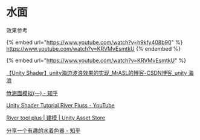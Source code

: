 # 水面

效果参考

{% embed url="https://www.youtube.com/watch?v=h9kfy408b90" %}
https://www.youtube.com/watch?v=KRVMvEsmtkU
{% endembed %}

{% embed url="https://www.youtube.com/watch?v=KRVMvEsmtkU" %}

[【Unity Shader】unity海边波浪效果的实现\_MrASL的博客-CSDN博客\_unity 海浪](https://blog.csdn.net/mobilebbki399/article/details/50493117)

[fft海面模拟(一) - 知乎](https://zhuanlan.zhihu.com/p/64414956)

[Unity Shader Tutorial River Fluss - YouTube](https://www.youtube.com/watch?v=fmhjq6\_caIQ)

[River tool plus | 建模 | Unity Asset Store](https://assetstore.unity.com/packages/tools/modeling/river-tool-plus-148634)

[分享一个有趣的水着色器 - 知乎](https://zhuanlan.zhihu.com/p/142199258)

